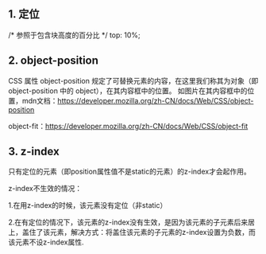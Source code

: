 ## 1. 定位
/* 参照于包含块高度的百分比 */
top: 10%;

## 2. object-position
CSS 属性 object-position 规定了可替换元素的内容，在这里我们称其为对象（即 object-position 中的 object），在其内容框中的位置。
如图片在其内容框中的位置，mdn文档：https://developer.mozilla.org/zh-CN/docs/Web/CSS/object-position

object-fit：https://developer.mozilla.org/zh-CN/docs/Web/CSS/object-fit

## 3. z-index

只有定位的元素（即position属性值不是static的元素）的z-index才会起作用。

z-index不生效的情况：

1.在用z-index的时候，该元素没有定位（非static）

2.在有定位的情况下，该元素的z-index没有生效，是因为该元素的子元素后来居上，盖住了该元素，解决方式：将盖住该元素的子元素的z-index设置为负数，而该元素不设z-index属性.

